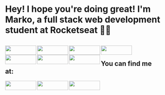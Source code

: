 <h1  align="left">Hey! I hope you're doing great! I'm Marko, a full stack web development student at Rocketseat 👋🏻</h1>

<div>
  <img
    align="left"
    src="https://github-readme-stats.vercel.app/api?username=mkclimako&bg_color=30,db5270,734f95,1547a7&title_color=fff&text_color=fff&icon_color=fff&hide_border=true&count_private=true&include_all_commits=true&cache_seconds=1800"
    alt=""
  />
  <img 
    src="https://github-readme-stats.vercel.app/api/top-langs/?username=mkclimako&show_icons=true&bg_color=30,db5270,734f95,1547a7&title_color=fff&text_color=fff&hide_border=true&langs_count=8&cache_seconds=1800"
    alt=""
  />
</div>

<div>
  
  <img align="left" width="100"  height="30"
    src="https://img.shields.io/badge/HTML5-E34F26?style=for-the-badge&logo=html5&logoColor=white"
    alt=""
  />

  <img align="left" width="100"  height="30"
    src="https://img.shields.io/badge/CSS3-1572B6?style=for-the-badge&logo=css3&logoColor=white"
    alt=""
  />
  
  <img align="left" width="100"  height="30"
  src="https://img.shields.io/badge/JavaScript-F7DF1E?style=for-the-badge&logo=javascript&logoColor=black"
  alt=""
  />
  
  <img align="left" width="100" height="30"
  src="https://img.shields.io/badge/React-20232A?style=for-the-badge&logo=react&logoColor=61DAFB"
  alt=""
  />
  
   <img align="left" width="100" height="30"
   src="https://img.shields.io/badge/Node.js-43853D?style=for-the-badge&logo=node.js&logoColor=white"
   alt=""
  />
  
  <img align="left" width="100" height="30"
    src="https://img.shields.io/badge/Figma-F24E1E?style=for-the-badge&logo=figma&logoColor=white"
    alt=""
  />
  
  <img
    align="left"
    width="100"
    height="30"
    src="https://img.shields.io/badge/Linux-FCC624?style=for-the-badge&logo=linux&logoColor=black"
    alt=""
  />

</div>

<br>

<div>
   <h2 >You can find me at:</h2>
  <a href="https://www.linkedin.com/in/markoclimako/" target="_blank">
    <img
    align="left"
    width="100"
    height="30"
      src="https://img.shields.io/badge/LinkedIn-0077B5?style=for-the-badge&logo=linkedin&logoColor=white"
      alt=""
    />
  </a>

  <a href="https://discord.com/channels/@MarkoClimako#1197" target="_blank">
    <img
    align="left"
    width="100"
    height="30"
      src="https://img.shields.io/badge/Discord-7289DA?style=for-the-badge&logo=discord&logoColor=white"
      alt=""
    />
  </a>

  <a href="mailto:mkclimako@gmail.com">
    <img
    align="left"
    width="100"
    height="30"
      src="https://img.shields.io/badge/Gmail-D14836?style=for-the-badge&logo=gmail&logoColor=white"
      alt=""
    />
  </a>
</div>
